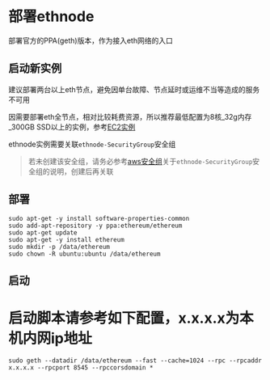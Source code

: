 # 部署ethnode
部署官方的PPA(geth)版本，作为接入eth网络的入口

## 启动新实例
建议部署两台以上eth节点，避免因单台故障、节点延时或运维不当等造成的服务不可用

因需要部署eth全节点，相对比较耗费资源，所以推荐最低配置为8核_32g内存_300GB SSD以上的实例，参考[EC2实例](new_ec2_cn.md)


ethnode实例需要关联`ethnode-SecurityGroup`安全组
> 若未创建该安全组，请务必参考[aws安全组](security_group_cn.md)关于`ethnode-SecurityGroup`安全组的说明，创建后再关联

## 部署
```
sudo apt-get -y install software-properties-common
sudo add-apt-repository -y ppa:ethereum/ethereum
sudo apt-get update
sudo apt-get -y install ethereum
sudo mkdir -p /data/ethereum
sudo chown -R ubuntu:ubuntu /data/ethereum
```

## 启动

# 启动脚本请参考如下配置，x.x.x.x为本机内网ip地址

```
sudo geth --datadir /data/ethereum --fast --cache=1024 --rpc --rpcaddr x.x.x.x --rpcport 8545 --rpccorsdomain *
```
